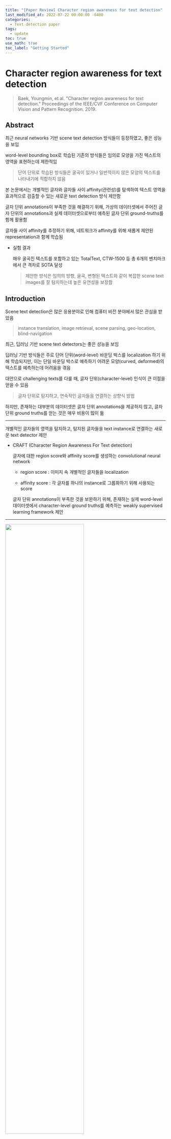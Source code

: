```yaml
---
title: "[Paper Review] Character region awareness for text detection"
last_modified_at: 2022-07-22 00:00:00 -0400
categories: 
  - Text detection paper
tags:
  - update
toc: true
use_math: true
toc_label: "Getting Started"
---
```


# Character region awareness for text detection
> Baek, Youngmin, et al. "Character region awareness for text detection." Proceedings of the IEEE/CVF Conference on Computer Vision and Pattern Recognition. 2019.

## Abstract

최근 neural networks 기반 scene text detection 방식들이 등장하였고, 좋은 성능을 보임

word-level bounding box로 학습된 기존의 방식들은 임의로 모양을 가진 텍스트의 영역을 표현하는데 제한적임

> 단어 단위로 학습된 방식들은 굴곡이 있거나 일반적이지 않은 모양의 텍스트를 나타내기에 적합하지 않음
 
본 논문에서는 개별적인 글자와 글자들 사이 affinity(관련성)를 탐색하여 텍스트 영역을 효과적으로 검출할 수 있는 새로운 text detection 방식 제안함

글자 단위 annotations이 부족한 것을 해결하기 위해, 가상의 데이터셋에서 주어진 글자 단위의 annotations과 실제 데이터셋으로부터 예측된 글자 단위 ground-truths를 함께 활용함

글자들 사이 affinity를 추정하기 위해, 네트워크가 affinity를 위해 새롭게 제안된 representation과 함께 학습됨

- 실험 결과

  매우 굴곡진 텍스트를 포함하고 있는 TotalText, CTW-1500 등 총 6개의 벤치마크에서 큰 격차로 SOTA 달성
  
  > 제안한 방식은 임의의 방향, 굴곡, 변형된 텍스트와 같이 복잡한 scene text images를 잘 탐지하는데 높은 유연성을 보장함


## Introduction

Scene text detection은 많은 응용분야로 인해 컴퓨터 비전 분야에서 많은 관심을 받았음

> instance translation, image retrieval, scene parsing, geo-location, blind-navigation

최근, 딥러닝 기반 scene text detectors는 좋은 성능을 보임

딥러닝 기반 방식들은 주로 단어 단위(word-level) 바운딩 박스를 localization 하기 위해 학습되지만, 이는 단일 바운딩 박스로 예측하기 어려운 모양(curved, deformed)의 텍스트를 예측하는데 어려움을 겪음

대안으로 challenging texts를 다룰 때, 글자 단위(character-level) 인식이 큰 이점을 얻을 수 있음

> 글자 단위로 탐지하고, 연속적인 글자들을 연결하는 상향식 방법

하지만, 존재하는 대부분의 데이터셋은 글자 단위 annotations을 제공하지 않고, 글자 단위 ground truths를 얻는 것은 매우 비용이 많이 듦

* * * 

개별적인 글자들의 영역을 탐지하고, 탐지된 글자들을 text instance로 연결하는 새로운 text detector 제안 

- CRAFT (Character Region Awareness For Text detection)

  글자에 대한 region score와 affinity score를 생성하는 convolutional neural network
  
  - region score : 이미지 속 개별적인 글자들을 localization
  
  - affinity score : 각 글자를 하나의 instance로 그룹화하기 위해 사용되는 score
  
  글자 단위 annotations이 부족한 것을 보완하기 위해, 존재하는 실제 word-level 데이터셋에서 character-level ground truths를 예측하는 weakly supervised learning framework 제안
  
* * *

<img src="/assets/img/CRAFT/fig1.JPG" width="70%" height="70%">

글자 단위로 텍스트 영역을 인식하여 다양한 모양을 가진 텍스트를 쉽게 나타낼 수 있음

ICDAR 데이터셋에 대해 광범위한 실험을 통해 제안한 모델을 평가하였고, SOTA를 뛰어넘는 성능을 보임

또한, MSRATD500, CTW-1500, TotalText 데이터셋에 대한 실험에서 복잡한 경우(long, curved, arbitrarily shaped texts)에 대한 높은 유연성을 보임

## Related Work

딥러닝이 등장하기 이전에 scene text detection의 주요 트렌드는 MSER, SWT와 같이 hand-crafted features를 사용하는 bottom-up 방식이었음

최근에는 SSD, Faster R-CNN, FCN과 같이 object detection/segmentation에 사용하는 방식들을 적용시킨 딥러닝 기반 text detector가 제안됨

**[Regression-based text detectors]**

널리 사용되는 object detectors에서 채택한 box regression을 사용하는 다양한 text detectors가 제안됨

텍스트는 일반적으로 objects와 달리 다양한 종횡비로 불규칙한 모양인 경우가 많음

- 불규칙한 모양의 텍스트를 다루기 위한 다양한 시도들

  **TextBoxes** : 다양한 텍스트 모양를 효과적으로 탐지하기 위해 convolutional kernels과 anchor boxes를 수정

  **DMPNet** : 사변형 슬라이딩 창(quadrilateral sliding windows)을 통합하여 문제를 줄이려고 노력함

  **RSDD** : convolutional filters를 동적으로 회전시켜 회전 불변 특성(rotation-invariant features)을 최대한 활용함

  -> 하지만, 실제 세계에 존재하는 가능한 모양을 탐지하기에는 구조적 제한이 있음

**[Segmentation-based text detectors]**

또 다른 접근법은 픽셀 단위로 text regions을 찾는 segmentation 방식

> word 단위 영역을 예측하여 텍스트를 탐지하는 **Multi-scale FCN**, **Holistic-prediction**, **PixelLink**

**SSTD**는 feature level에서 배경의 방해를 줄이고 텍스트 관련 영역을 향상시키기 위한 attention mechanism 사용하여 regression과 segmentation 방식의 이점을 모두 얻으려 함

**TextSnake** geometry attributes와 함께 텍스트 영역과 center line을 예측하여 text instances를 탐지하는 방식을 제안

**[End-to-end text detectors]**

text detection과 text recognition을 동시에 학습시키는 end-to-end 방식이고, recognition 정확도를 높이기 위해 학습하는 과정에서 detection 정확도를 향상시키게 됨

**FOTS**와 **EAA**는 많이 사용되는 detection과 recognition 방식들을 이어 붙여서 end-to-end 방식으로 학습시킴

**Mask TextSpotter**는 semantic segmentation 문제로 recognition task를 해결하기 위해 통합된 모델을 사용하여 이점을 얻음

-> recognition 모듈을 함께 학습하는 것이 text detector를 더욱 강력하게 만드는데 도움이 되는 것은 분명함

* * *

대부분의 방식들은 텍스트를 단어 단위로 탐지하지만, 탐지를 위한 단어를 어떤 범위(meaning, spaces, color)에서 정의해야 하는지도 중요한 문제임

게다가 word segmentation의 범위가 정확히 단어만을 포함하지 않고 배경 정보도 함께 포함하고 있기 때문에 word segmentation 그자체는 특정한 의미담고 있지 않음

word annotation에서 이러한 애매모호함은 regression과 segmentation 접근법 모두에서 ground truth의 의미를 희석한다는 문제가 생김

**[Character-level text detectors]**

**Zhang et al**는 MSER에 의한 text block candidates를 사용한 character level detector 제안 

> 개별적인 글자를 탐지하기 위해 MSER을 사용하는 것은 특정 상황(low contrast, curvature, light reflection)에서의 detection 성능을 제한시킴

**Yao et al**은 text word regions, linking orientations map과 함께 characters prediction map을 예측

> character level annotations을 필요로 함

**Seglink**는 명확히 글자 단위로 나누는 예측하는 방식 대신 텍스트 그리드(부분적인 텍스트)를 찾고, 추가적인 link prediction과 함께 segments를 연결시키는 방식을 제안

**Mask TextSpotter**는 글자 단위 probaility map을 예측하여 text recognition에 활용함

* * *

본 논문은 글자 단위 detector를 학습시키기 위해 weakly supervised framework를 사용한 **WordSup**에서 아이디어를 얻음

하지만, Wordsup은 직사각형의 anchors로 글자를 표현하면서 다양한 카메라 각도에서 촬영된 글자의 변형에 대해 취약하다는 단점이 있고, 
anchor boxes의 수와 사이즈가 제한적인 SSD를 backbone으로 이용하여 성능이 제한됨

## Methodology

자연적인 이미지 속 개별적인 글자들을 정확하게 localization 하는 것이 목적

character regions과 글자들 사이 affinity를 예측하기 위해 네트워크가 학습됨

이용할 수 있는 단어 단위의 데이터셋이 없기 때문에 weakly supervised 방식으로 모델을 학습시킴

### Architecture

<img src="/assets/img/CRAFT/fig2.JPG" width="50%" height="50%">

batch normalization이 적용된 VGG-16 기반 fully convolutional network를 backbone으로 사용

디코딩 하는 과정에서 U-net과 유사하게 low-level feature를 융합시키는 skip connections을 사용

네크워크의 최종적인 출력은 score maps을 위한 2개의 채널(region score, affinity score)을 가짐

### Training

#### Ground Truth Label Generation

각 학습 이미지에 대해 region score, affinity score에 대한 ground truth label과 함께 character-level bounding boxes 생성

> region score : 주어진 픽셀이 character의 중심인지에 대한 확률을 나타냄
>
> affinity score : 인접한 글자들 사이의 공백의 중심인지에 대한 확률을 나타냄

각 픽셀에 대해 분별적으로 라벨링되는 binary segmentation map과 달리, 가우시안 히트맵으로 글자 중심 확률을 인코딩함

이 히트맵 표현은 엄격하게 제한되지 않은 실측 영역을 처리할 때 높은 유연성으로 인해 포즈 추정 작업[1, 29]과 같은 다른 응용 프로그램에서 사용되었습니다.

> heatmap representation은 높은 유연성으로 인해 pose estimation과 같이 엄격하게 제한되지 않은 ground truth regions을 다루는 분야에서 사용됨

논문에서는 region score와 affinity score를 학습시키기 위해 heatmap representation을 사용

<img src="/assets/img/CRAFT/fig3.JPG" width="100%" height="100%">

> 가상의 데이터셋에서 label을 생성하는 파이프라인

바운딩 박스 내 모든 픽셀에 대해 가우시안 분포를 계산하는 것은 매우 많은 시간이 소모됨

이미지 속 글자 바운딩 박스는 perspective projections을 통해 왜곡되기 때문에 다음과 같은 과정을 수행함

- score map 생성 과정

  1. 2차원 isotropic Qaussian map 준비

  2. 가우시안 맵 영역과 글자 바운딩 박스 영역 사이의 perspective transform 계산

  3. 가우시안 맵을 박스 영역으로 warping 

- affinity score 생성 과정

  <img src="/assets/img/CRAFT/Affinity.JPG" width="50%" height="50%">

  affinity boxes는 인접한 글자의 박스를 이용하여 정의됨
  
  > 인접한 글자 상자에서 대각선을 모두 그리고, 대각선으로 인해 생긴 위, 아래 삼각형 센터를 인접 글자 상자의 위, 아래 삼각형 센터에 각각 연결시켜서 박스 생성

제안된 ground truth definition은 작은 receptive fields를 사용함에도 불구하고, 모델이 크거나 긴 텍스트를 잘 탐지할 수 있도록 도와줌

> 기존의 box regression과 같은 접근법들은 큰 receptive field를 필요로 함

논문에서 제안한 character-level detection은 convolutional filters가 전체 텍스트 대신 글자 내 글자 간 관계에만 집중할 수 있도록 함

#### Weakly-Supervised Learning

가상의 데이터셋과 달리, 실제 데이터셋은 일반적으로 단어 단위 annotations을 포함하고 있음

본 논문에서는 weakly-supervised 방식으로 word-level annotation에서 character boxes를 생성함

<img src="/assets/img/CRAFT/fig4.JPG" width="100%" height="100%">

word-level annotations을 가진 실제 이미지가 주어졌을 때, 글자 단위 바운딩 박스를 생성하기 위해 중간 모델은 크롭된 글자 이미지로부터 character region score를 예측함 

중간 모델의 예측값의 신뢰도를 반영하기 위해, 각 단어 상자에 대한 confidence map의 값이 계산됨

> 감지된 문자의 수를 정답 문자의 수로 나눈 값에 비례하여 계산 (글자수가 동일해야 정확히 예측한 것)

- word-level annotation에서 character-level annotation을 생성하는 과정

  <img src="/assets/img/CRAFT/fig6.JPG" width="100%" height="100%">
  
  1. 원본 이미지에서 단어가 있는 영역을 크롭

  2. 이미지가 모델을 통과하여 region score를 예측

  3. watershed 알고리즘을 이용하여 글자 영역을 분리

  4. 글자 박스의 coordinates를 원본 이미지 coordinates로 변형하여 적용시킴 (크롭하는 것을 반대로 수행하는 과정)






